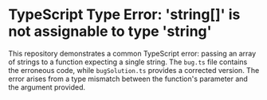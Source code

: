 # TypeScript Type Error: 'string[]' is not assignable to type 'string'

This repository demonstrates a common TypeScript error: passing an array of strings to a function expecting a single string.  The `bug.ts` file contains the erroneous code, while `bugSolution.ts` provides a corrected version.  The error arises from a type mismatch between the function's parameter and the argument provided.